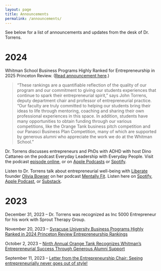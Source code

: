 ```yaml
---
layout: page
title: Announcements
permalink: /announcements/
---
```


See below for a list of announcements and updates from the desk of Dr. Torrens.

# 2024

Whitman School Business Programs Highly Ranked for Entrepreneurship in 2025 Princeton Review. ([Read announcement here](https://news.syr.edu/blog/2024/11/15/whitman-school-business-programs-highly-ranked-for-entrepreneurship-in-2025-princeton-review/).)
> “These rankings are a quantifiable reflection of the quality of our program and our commitment to giving our students experiences that continue to spark their entrepreneurial spirit,” says John Torrens, deputy department chair and professor of entrepreneurial practice. “Our faculty are truly committed to helping our students bring their ideas to life through mentoring, coaching and sharing their own professional experiences in this space. In addition, students have many opportunities to obtain funding through our various competitions, like the Orange Tank business pitch competition and our Panasci Business Plan Competition, many of which are supported by generous alumni who appreciate the work we do at the Whitman School.”

Dr. Torrens discusses entrepreneurs and PhDs with ADHD with host Dino Cattaneo on the podcast Everyday Leadership with Everyday People. Visit the podcast [episode online](https://al4ep.notion.site/Episode-152-John-Torrens-35bc271052164b36b68a0e4444ddf889
), or on [Apple Podcasts](https://apple.co/3AnV2YM) or [Spotify](https://spoti.fi/4dCpUmC).

Listen to Dr. Torrens talk about entrepreneurial well-being with [Liberate](https://www.liberatestudio.com/) founder [Olivia Bowser](https://www.liberatestudio.com/liv/) on her podcast [Mentally Fit](https://open.spotify.com/show/5M4nS0V48uA1ZBX3iK6rdx). Listen here on [Spotify](https://open.spotify.com/episode/5miiTn1wRXn19iA1rjdmAk?si=v2vkBa96TNusSp5VPLyDlA&nd=1&dlsi=7c28cb1a956944a2), [Apple Podcast](https://podcasts.apple.com/us/podcast/ep-11-succeeding-in-business-without-sacrificing-health/id1744033159?i=1000661643944), or [Substack](https://livliberated.substack.com/p/ep-11-succeeding-in-business-without).

# 2023

December 31, 2023 – Dr. Torrens was recognized as Inc 5000 Entrepreneur for his work with Sprout Therapy Group.

November 20, 2023 – [Syracuse University Business Programs Highly Ranked in 2024 Princeton Review Entrepreneurship Rankings](https://whitman.syracuse.edu/about/newsroom/whitman-news/news-detail/2023/11/20/syracuse-university-business-programs-highly-ranked-in-2024-princeton-review-entrepreneurship-rankings)

October 2, 2023 – [Ninth Annual Orange Tank Recognizes Whitman’s Entrepreneurial Success Through Generous Alumni Support](https://whitman.syracuse.edu/about/newsroom/whitman-news/news-detail/2023/10/05/ninth-annual-orange-tank-recognizes-whitman-s-entrepreneurial-success-through-generous-alumni-support)

September 11, 2023 – [Letter from the Entrepreneurship Chair: Seeing entrepreneurially never goes out of style!](https://whitman.syracuse.edu/about/newsroom/whitman-news/news-detail/2023/09/11/letter-from-the-entrepreneurship-chair-seeing-entrepreneurially-never-goes-out-of-style!)


